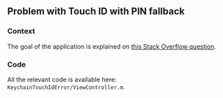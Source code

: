 ## Problem with Touch ID with PIN fallback

### Context

The goal of the application is explained on [this Stack Overflow question](http://stackoverflow.com/questions/26043606/touch-id-api-with-pin-fallback).

### Code 

All the relevant code is available here: `KeychainTouchIdError/ViewController.m`.